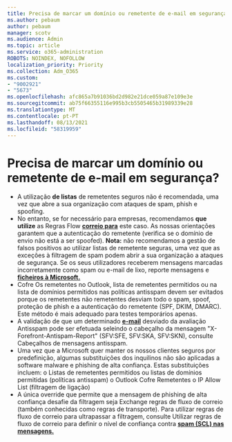 ```yaml
---
title: Precisa de marcar um domínio ou remetente de e-mail em segurança?
ms.author: pebaum
author: pebaum
manager: scotv
ms.audience: Admin
ms.topic: article
ms.service: o365-administration
ROBOTS: NOINDEX, NOFOLLOW
localization_priority: Priority
ms.collection: Adm_O365
ms.custom:
- "9002921"
- "5673"
ms.openlocfilehash: afc865a7b91036bd2d982e21dce059a87e109e3e
ms.sourcegitcommit: ab75f66355116e995b3cb5505465b31989339e28
ms.translationtype: MT
ms.contentlocale: pt-PT
ms.lasthandoff: 08/13/2021
ms.locfileid: "58319959"
---
```

# <a name="need-to-mark-a-domain-or-email-sender-safe"></a>Precisa de marcar um domínio ou remetente de e-mail em segurança?

- A utilização **de listas** de remetentes seguros não é recomendada, uma vez que abre a sua organização com ataques de spam, phish e spoofing.
- No entanto, se for necessário para empresas, recomendamos **que utilize** as Regras Flow **[correio para](https://docs.microsoft.com/microsoft-365/security/office-365-security/create-safe-sender-lists-in-office-365?view=o365-worldwide#recommended-use-mail-flow-rules)** este caso. As nossas orientações garantem que a autenticação do remetente (verifica se o domínio de envio não está a ser spoofed). 
    **Nota:** não recomendamos a gestão de falsos positivos ao utilizar listas de remetente seguras, uma vez que as exceções à filtragem de spam podem abrir a sua organização a ataques de segurança. Se os seus utilizadores receberem mensagens marcadas incorretamente como spam ou e-mail de lixo, reporte mensagens e **[ficheiros à Microsoft.](https://protection.office.com/reportsubmission)**
- Cofre Os remetentes no Outlook, lista de remetentes permitidos  ou na lista de domínios permitidos nas políticas antisspam devem ser evitados porque os remetentes não remetentes desviam todo o spam, spoof, proteção de phish e a autenticação do remetente (SPF, DKIM, DMARC). Este método é mais adequado para testes temporários apenas.
- A validação de que um determinado **[e-mail](https://docs.microsoft.com/microsoft-365/security/office-365-security/anti-spam-message-headers)** desviado da avaliação Antisspam pode ser efetuada seleindo o cabeçalho da mensagem "X-Forefront-Antispam-Report" (SFV:SFE, SFV:SKA, SFV:SKN), consulte Cabeçalhos de mensagens antisspam.
- Uma vez que a [](https://docs.microsoft.com/microsoft-365/security/office-365-security/secure-by-default#exceptions)Microsoft quer manter os nossos clientes seguros por predefinição, algumas substituições dos inquilinos não são aplicadas a software malware e phishing de alta confiança. Estas substituições incluem: o Listas de remetentes permitidos ou listas de domínios permitidas (políticas antisspam) o Outlook Cofre Remetentes o IP Allow List (filtragem de ligação) 
- A única override que permite que a mensagem de phishing de alta confiança desafie da filtragem seja Exchange regras de fluxo de correio (também conhecidas como regras de transporte). Para utilizar regras de fluxo de correio para ultrapassar a filtragem, consulte Utilizar regras de fluxo de correio para definir o nível de confiança contra **[spam (SCL) nas mensagens.](https://docs.microsoft.com/microsoft-365/security/office-365-security/use-mail-flow-rules-to-set-the-spam-confidence-level-scl-in-messages)**